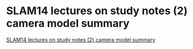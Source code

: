 # SLAM14 lectures on study notes (2) camera model summary
[SLAM14 lectures on study notes (2) camera model summary](https://aiwithcloud.com/2022/09/19/slam14_lectures_on_study_notes_2_camera_model_summary/)